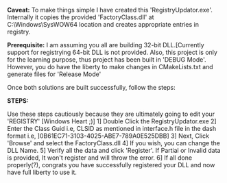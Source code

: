 **Caveat:**
				To make things simple I have created this 'RegistryUpdator.exe'.
         Internally it copies the provided 'FactoryClass.dll' at C:\Windows\SysWOW64 location
         and creates appropriate entries in registry.

**Prerequisite:** 
				I am assuming you all are building 32-bit DLL.[Currently support for registrying 64-bit DLL is not provided.
        Also, this project is only for the learning purpose, thus project has been built in 'DEBUG Mode'. However, you do have the
        liberty to make changes in CMakeLists.txt and generate files for 'Release Mode'

Once both solutions are built successfully, follow the steps:

**STEPS:**

Use these steps cautiously because they are ultimately going to edit your 'REGISTRY' [Windows Heart ;)]
        1] Double Click the RegistryUpdator.exe
        2] Enter the Class Guid i.e, CLSID as mentioned in interface.h file in the dash format i.e, ]0B61EC71-3103-4025-ABE7-789A0E525DBB]
        3] Next, Click 'Browse' and select the FactoryClass.dll
        4] If you wish, you can change the DLL Name.
        5] Verify all the data and click 'Register'. If Partial or Invalid data is provided, It won't register and will throw the error.
        6] If all done properly(?), congrats you have successfully registered your DLL and now have full liberty to use it.




